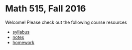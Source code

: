 # Math 515, Fall 2016

Welcome! Please check out the following course resources
* [syllabus](http://github.com/scoskey/m515/blob/master/syll.md)
* [notes](http://latex.aslushnikov.com/compile?git=http://github.com/scoskey/m515&target=notes.tex)
* [homework](http://github.com/scoskey/m515/blob/master/homework.md)
